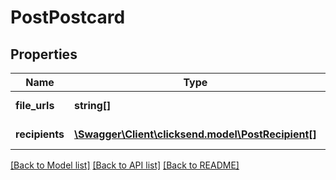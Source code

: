 # PostPostcard

## Properties
Name | Type | Description | Notes
------------ | ------------- | ------------- | -------------
**file_urls** | **string[]** | Postcard file URLs | 
**recipients** | [**\Swagger\Client\clicksend.model\PostRecipient[]**](PostRecipient.md) | Array of recipients | 

[[Back to Model list]](../README.md#documentation-for-models) [[Back to API list]](../README.md#documentation-for-api-endpoints) [[Back to README]](../README.md)


